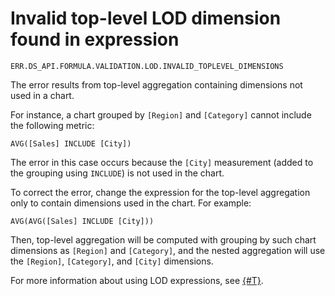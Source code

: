# Invalid top-level LOD dimension found in expression

`ERR.DS_API.FORMULA.VALIDATION.LOD.INVALID_TOPLEVEL_DIMENSIONS`

The error results from top-level aggregation containing dimensions not used in a chart.

For instance, a chart grouped by `[Region]` and `[Category]` cannot include the following metric:

```
AVG([Sales] INCLUDE [City])
```

The error in this case occurs because the `[City]` measurement (added to the grouping using `INCLUDE`) is not used in the chart.

To correct the error, change the expression for the top-level aggregation only to contain dimensions used in the chart. For example:

```
AVG(AVG([Sales] INCLUDE [City]))
```

Then, top-level aggregation will be computed with grouping by such chart dimensions as `[Region]` and `[Category]`, and the nested aggregation will use the `[Region]`, `[Category]`, and `[City]` dimensions.

For more information about using LOD expressions, see [{#T}](../../concepts/lod-aggregation.md).
